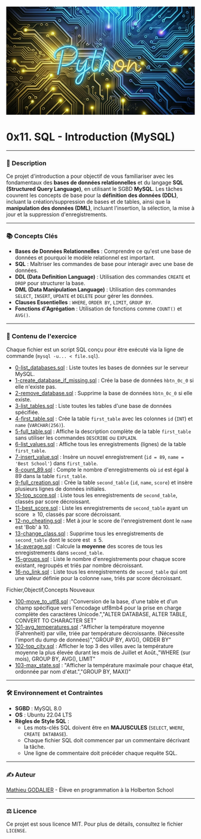 <p align="center"\>
<img src="https://github.com/Mathieu7483/Aiko78-Photgraphy/blob/main/img/python%20n%C3%A9eon%20carte%20%C3%A9l%C3%A9ctronique.png"\>
</p\>

# 0x11. SQL - Introduction (MySQL)

-----

### 📝 **Description**

Ce projet d'introduction a pour objectif de vous familiariser avec les fondamentaux des **bases de données relationnelles** et du langage **SQL (Structured Query Language)**, en utilisant le SGBD **MySQL**. Les tâches couvrent les concepts de base pour la **définition des données (DDL)**, incluant la création/suppression de bases et de tables, ainsi que la **manipulation des données (DML)**, incluant l'insertion, la sélection, la mise à jour et la suppression d'enregistrements.

-----

### 📚 **Concepts Clés**

  * **Bases de Données Relationnelles** : Comprendre ce qu'est une base de données et pourquoi le modèle relationnel est important.
  * **SQL** : Maîtriser les commandes de base pour interagir avec une base de données.
  * **DDL (Data Definition Language)** : Utilisation des commandes `CREATE` et `DROP` pour structurer la base.
  * **DML (Data Manipulation Language)** : Utilisation des commandes `SELECT`, `INSERT`, `UPDATE` et `DELETE` pour gérer les données.
  * **Clauses Essentielles** : `WHERE`, `ORDER BY`, `LIMIT`, `GROUP BY`.
  * **Fonctions d'Agrégation** : Utilisation de fonctions comme `COUNT()` et `AVG()`.

-----

### 📂 **Contenu de l'exercice**

Chaque fichier est un script SQL conçu pour être exécuté via la ligne de commande (`mysql -u... < file.sql`).

  * [0-list_databases.sql](https://github.com/Mathieu7483/holbertonschool-higher_level_programming/blob/main/SQL_introduction/0-list_databases.sql) : Liste toutes les bases de données sur le serveur MySQL.
  * [1-create_database_if_missing.sql](https://github.com/Mathieu7483/holbertonschool-higher_level_programming/blob/main/SQL_introduction/1-create_database_if_missing.sql) : Crée la base de données `hbtn_0c_0` si elle n'existe pas.
  * [2-remove_database.sql](https://github.com/Mathieu7483/holbertonschool-higher_level_programming/blob/main/SQL_introduction/2-remove_database.sql) : Supprime la base de données `hbtn_0c_0` si elle existe.
  * [3-list_tables.sql](https://github.com/Mathieu7483/holbertonschool-higher_level_programming/blob/main/SQL_introduction/3-list_tables.sql) : Liste toutes les tables d'une base de données spécifiée.
  * [4-first_table.sql](https://github.com/Mathieu7483/holbertonschool-higher_level_programming/blob/main/SQL_introduction/4-first_table.sql) : Crée la table `first_table` avec les colonnes `id` (`INT`) et `name` (`VARCHAR(256)`).
  * [5-full_table.sql](https://github.com/Mathieu7483/holbertonschool-higher_level_programming/blob/main/SQL_introduction/5-full_table.sql) : Affiche la description complète de la table `first_table` sans utiliser les commandes `DESCRIBE` ou `EXPLAIN`.
  * [6-list_values.sql](https://github.com/Mathieu7483/holbertonschool-higher_level_programming/blob/main/SQL_introduction/6-list_values.sql) : Affiche tous les enregistrements (lignes) de la table `first_table`.
  * [7-insert_value.sql](https://github.com/Mathieu7483/holbertonschool-higher_level_programming/blob/main/SQL_introduction/7-insert_value.sql) : Insère un nouvel enregistrement (`id = 89`, `name = 'Best School'`) dans `first_table`.
  * [8-count_89.sql](https://github.com/Mathieu7483/holbertonschool-higher_level_programming/blob/main/SQL_introduction/8-count_89.sql) : Compte le nombre d'enregistrements où `id` est égal à 89 dans la table `first_table`.
  * [9-full_creation.sql](https://github.com/Mathieu7483/holbertonschool-higher_level_programming/blob/main/SQL_introduction/9-full_creation.sql) : Crée la table `second_table` (`id`, `name`, `score`) et insère plusieurs lignes de données initiales.
  * [10-top_score.sql](https://github.com/Mathieu7483/holbertonschool-higher_level_programming/blob/main/SQL_introduction/10-top_score.sql) : Liste tous les enregistrements de `second_table`, classés par score décroissant.
  * [11-best_score.sql](https://github.com/Mathieu7483/holbertonschool-higher_level_programming/blob/main/SQL_introduction/11-best_score.sql) : Liste les enregistrements de `second_table` ayant un score $\ge 10$, classés par score décroissant.
  * [12-no_cheating.sql](https://github.com/Mathieu7483/holbertonschool-higher_level_programming/blob/main/SQL_introduction/12-no_cheating.sql) : Met à jour le score de l'enregistrement dont le `name` est 'Bob' à 10.
  * [13-change_class.sql](https://github.com/Mathieu7483/holbertonschool-higher_level_programming/blob/main/SQL_introduction/13-change_class.sql) : Supprime tous les enregistrements de `second_table` dont le score est $\le 5$.
  * [14-average.sql](https://github.com/Mathieu7483/holbertonschool-higher_level_programming/blob/main/SQL_introduction/14-average.sql) : Calcule la **moyenne** des scores de tous les enregistrements dans `second_table`.
  * [15-groups.sql](https://github.com/Mathieu7483/holbertonschool-higher_level_programming/blob/main/SQL_introduction/15-groups.sql) : Liste le nombre d'enregistrements pour chaque score existant, regroupés et triés par nombre décroissant.
  * [16-no_link.sql](https://github.com/Mathieu7483/holbertonschool-higher_level_programming/blob/main/SQL_introduction/16-no_link.sql) : Liste tous les enregistrements de `second_table` qui ont une valeur définie pour la colonne `name`, triés par score décroissant.


Fichier,Objectif,Concepts Nouveaux
* [100-move_to_utf8.sql](https://github.com/Mathieu7483/holbertonschool-higher_level_programming/blob/main/SQL_introduction/100-move_to_utf8.sql) :"Conversion de la base, d'une table et d'un champ spécifique vers l'encodage utf8mb4 pour la prise en charge complète des caractères Unicode.","ALTER DATABASE, ALTER TABLE, CONVERT TO CHARACTER SET"
* [101-avg_temperatures.sql](https://github.com/Mathieu7483/holbertonschool-higher_level_programming/blob/main/SQL_introduction/101-avg_temperatures.sql) :"Afficher la température moyenne (Fahrenheit) par ville, triée par température décroissante. (Nécessite l'import du dump de données)","GROUP BY, AVG(), ORDER BY"
* [102-top_city.sql](https://github.com/Mathieu7483/holbertonschool-higher_level_programming/blob/main/SQL_introduction/102-top_city.sql) : Afficher le top 3 des villes avec la température moyenne la plus élevée durant les mois de Juillet et Août.,"WHERE (sur mois), GROUP BY, AVG(), LIMIT"
* [103-max_state.sql](https://github.com/Mathieu7483/holbertonschool-higher_level_programming/blob/main/SQL_introduction/103-max_state.sql) : "Afficher la température maximale pour chaque état, ordonnée par nom d'état.","GROUP BY, MAX()"
-----

### 🛠️ **Environnement et Contraintes**

  * **SGBD** : MySQL 8.0
  * **OS** : Ubuntu 22.04 LTS
  * **Règles de Style SQL** :
      * Les mots-clés SQL doivent être en **MAJUSCULES** (`SELECT`, `WHERE`, `CREATE DATABASE`).
      * Chaque fichier SQL doit commencer par un commentaire décrivant la tâche.
      * Une ligne de commentaire doit précéder chaque requête SQL.

-----

### ✍️ **Auteur**

[Mathieu GODALIER](https://github.com/Mathieu7483) - Élève en programmation à la Holberton School

-----

### ⚖️ **Licence**

Ce projet est sous licence MIT. Pour plus de détails, consultez le fichier `LICENSE`.
